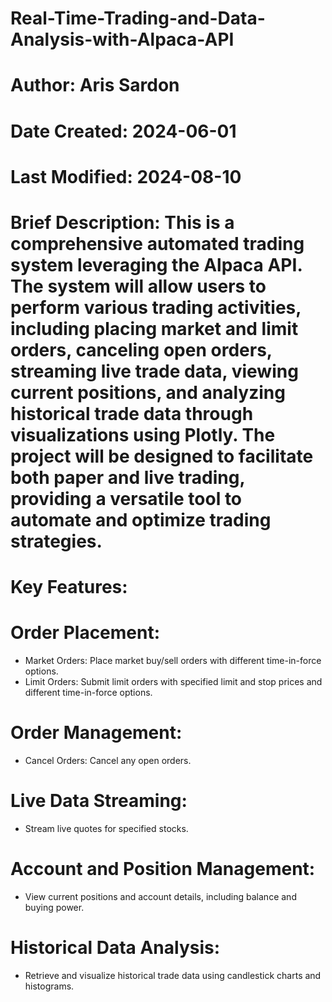 # Real-Time-Trading-and-Data-Analysis-with-Alpaca-API
# Author: Aris Sardon
# Date Created: 2024-06-01
# Last Modified: 2024-08-10
# Brief Description: This is a comprehensive automated trading system leveraging the Alpaca API. The system will allow users to perform various trading activities, including placing market and limit orders, canceling open orders, streaming live trade data, viewing current positions, and analyzing historical trade data through visualizations using Plotly. The project will be designed to facilitate both paper and live trading, providing a versatile tool to automate and optimize trading strategies.

# Key Features:

# Order Placement:
- Market Orders: Place market buy/sell orders with different time-in-force options.
- Limit Orders: Submit limit orders with specified limit and stop prices and different time-in-force options.

# Order Management:
- Cancel Orders: Cancel any open orders.

# Live Data Streaming: 
- Stream live quotes for specified stocks.

# Account and Position Management: 
- View current positions and account details, including balance and buying power.

# Historical Data Analysis:
- Retrieve and visualize historical trade data using candlestick charts and histograms. 